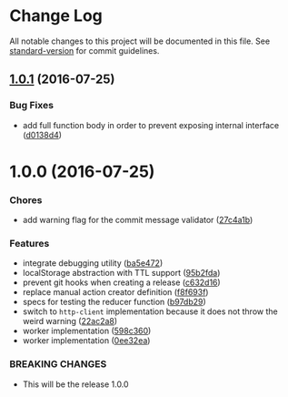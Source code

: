 # Change Log

All notable changes to this project will be documented in this file. See [standard-version](https://github.com/conventional-changelog/standard-version) for commit guidelines.

<a name="1.0.1"></a>
## [1.0.1](https://github.com/StyleLounge/http-queue/compare/v1.0.0...v1.0.1) (2016-07-25)


### Bug Fixes

* add full function body in order to prevent exposing internal interface ([d0138d4](https://github.com/StyleLounge/http-queue/commit/d0138d4))



<a name="1.0.0"></a>
# 1.0.0 (2016-07-25)


### Chores

* add warning flag for the commit message validator ([27c4a1b](https://github.com/StyleLounge/http-queue/commit/27c4a1b))


### Features

* integrate debugging utility ([ba5e472](https://github.com/StyleLounge/http-queue/commit/ba5e472))
* localStorage abstraction with TTL support ([95b2fda](https://github.com/StyleLounge/http-queue/commit/95b2fda))
* prevent git hooks when creating a release ([c632d16](https://github.com/StyleLounge/http-queue/commit/c632d16))
* replace manual action creator definition ([f8f693f](https://github.com/StyleLounge/http-queue/commit/f8f693f))
* specs for testing the reducer function ([b97db29](https://github.com/StyleLounge/http-queue/commit/b97db29))
* switch to `http-client` implementation because it does not throw the weird warning ([22ac2a8](https://github.com/StyleLounge/http-queue/commit/22ac2a8))
* worker implementation ([598c360](https://github.com/StyleLounge/http-queue/commit/598c360))
* worker implementation ([0ee32ea](https://github.com/StyleLounge/http-queue/commit/0ee32ea))


### BREAKING CHANGES

* This will be the release 1.0.0
